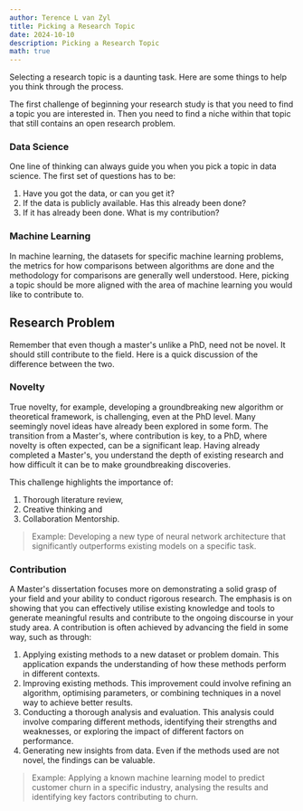 ```yaml
---
author: Terence L van Zyl
title: Picking a Research Topic
date: 2024-10-10
description: Picking a Research Topic
math: true
---
```


Selecting a research topic is a daunting task. Here are some things to help you think through the process.

<!--more-->

The first challenge of beginning your research study is that you need to find a topic you are interested in. Then you need to find a niche within that topic that still contains an open research problem. 

### Data Science

One line of thinking can always guide you when you pick a topic in data science. The first set of questions has to be:
1. Have you got the data, or can you get it?
2. If the data is publicly available. Has this already been done?
3. If it has already been done. What is my contribution?

### Machine Learning

In machine learning, the datasets for specific machine learning problems, the metrics for how comparisons between algorithms are done and the methodology for comparisons are generally well understood. Here, picking a topic should be more aligned with the area of machine learning you would like to contribute to.

## Research Problem

Remember that even though a master's unlike a PhD, need not be novel. It should still contribute to the field. Here is a quick discussion of the difference between the two.

### Novelty

True novelty, for example, developing a groundbreaking new algorithm or theoretical framework, is challenging, even at the PhD level. Many seemingly novel ideas have already been explored in some form. The transition from a Master's, where contribution is key, to a PhD, where novelty is often expected, can be a significant leap. Having already completed a Master's, you understand the depth of existing research and how difficult it can be to make groundbreaking discoveries.

This challenge highlights the importance of: 
1. Thorough literature review, 
2. Creative thinking and 
3. Collaboration Mentorship.

> Example: Developing a new type of neural network architecture that significantly outperforms existing models on a specific task.

### Contribution

A Master's dissertation focuses more on demonstrating a solid grasp of your field and your ability to conduct rigorous research. The emphasis is on showing that you can effectively utilise existing knowledge and tools to generate meaningful results and contribute to the ongoing discourse in your study area. A contribution is often achieved by advancing the field in some way, such as through:
1. Applying existing methods to a new dataset or problem domain. This application expands the understanding of how these methods perform in different contexts.
2. Improving existing methods. This improvement could involve refining an algorithm, optimising parameters, or combining techniques in a novel way to achieve better results.
3. Conducting a thorough analysis and evaluation. This analysis could involve comparing different methods, identifying their strengths and weaknesses, or exploring the impact of different factors on performance.
4. Generating new insights from data. Even if the methods used are not novel, the findings can be valuable.

> Example: Applying a known machine learning model to predict customer churn in a specific industry, analysing the results and identifying key factors contributing to churn.



